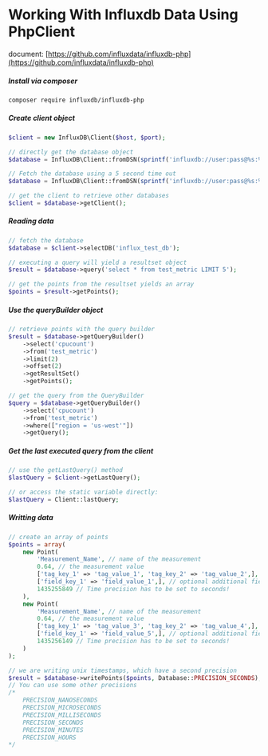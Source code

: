 # Working With Influxdb Data Using PhpClient

document: [https://github.com/influxdata/influxdb-php](https://github.com/influxdata/influxdb-php)

##### Install via composer
```bash
composer require influxdb/influxdb-php
```

##### Create client object
```php
$client = new InfluxDB\Client($host, $port);

// directly get the database object
$database = InfluxDB\Client::fromDSN(sprintf('influxdb://user:pass@%s:%s/%s', $host, $port, $dbname));

// Fetch the database using a 5 second time out
$database = InfluxDB\Client::fromDSN(sprintf('influxdb://user:pass@%s:%s/%s', $host, $port, $dbname), 5);

// get the client to retrieve other databases
$client = $database->getClient();
```
<!--more-->
##### Reading data

```php
// fetch the database
$database = $client->selectDB('influx_test_db');

// executing a query will yield a resultset object
$result = $database->query('select * from test_metric LIMIT 5');

// get the points from the resultset yields an array
$points = $result->getPoints();
```

##### Use the queryBuilder object
```php
// retrieve points with the query builder
$result = $database->getQueryBuilder()
	->select('cpucount')
	->from('test_metric')
	->limit(2)
	->offset(2)
	->getResultSet()
	->getPoints();

// get the query from the QueryBuilder
$query = $database->getQueryBuilder()
	->select('cpucount')
	->from('test_metric')
	->where(["region = 'us-west'"])
	->getQuery();
```

##### Get the last executed query from the client
```php
// use the getLastQuery() method
$lastQuery = $client->getLastQuery();

// or access the static variable directly:
$lastQuery = Client::lastQuery;
```

##### Writting data
```php
// create an array of points
$points = array(
	new Point(
		'Measurement_Name', // name of the measurement
		0.64, // the measurement value
		['tag_key_1' => 'tag_value_1', 'tag_key_2' => 'tag_value_2',], // optional tags
		['field_key_1' => 'field_value_1',], // optional additional fields
		1435255849 // Time precision has to be set to seconds!
	),
    new Point(
    	'Measurement_Name', // name of the measurement
		0.64, // the measurement value
		['tag_key_1' => 'tag_value_3', 'tag_key_2' => 'tag_value_4',], // optional tags
		['field_key_1' => 'field_value_5',], // optional additional fields
		1435256149 // Time precision has to be set to seconds!
	)
);

// we are writing unix timestamps, which have a second precision
$result = $database->writePoints($points, Database::PRECISION_SECONDS);
// You can use some other precisions
/*
    PRECISION_NANOSECONDS
    PRECISION_MICROSECONDS
    PRECISION_MILLISECONDS
    PRECISION_SECONDS
    PRECISION_MINUTES
    PRECISION_HOURS
*/
```

